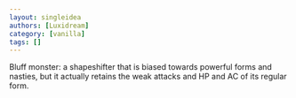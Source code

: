 ```yaml
---
layout: singleidea
authors: [Luxidream]
category: [vanilla]
tags: []
---
```

Bluff monster: a shapeshifter that is biased towards powerful forms and nasties, but it actually retains the weak attacks and HP and AC of its regular form.
